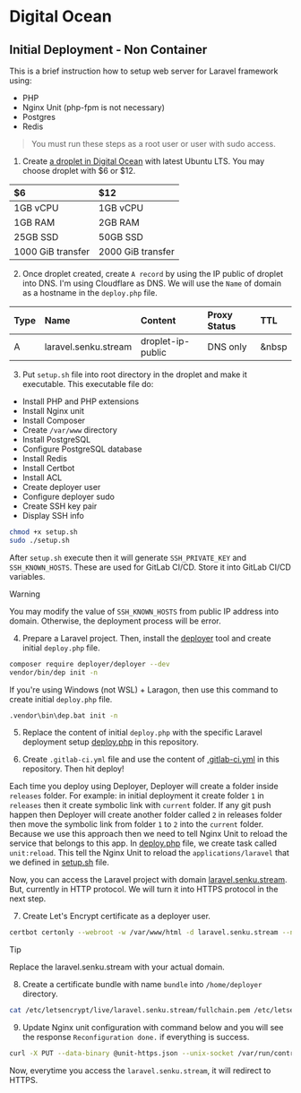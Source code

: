 # Digital Ocean

## Initial Deployment - Non Container

This is a brief instruction how to setup web server for Laravel framework using:

- PHP
- Nginx Unit (php-fpm is not necessary)
- Postgres
- Redis

> You must run these steps as a root user or user with sudo access.

1. Create [a droplet in Digital Ocean](https://m.do.co/c/303e46500afd) with latest Ubuntu LTS. You may choose droplet with $6 or $12.

| $6                | $12               |
|:------------------|:------------------|
| 1GB vCPU          | 1GB vCPU          |
| 1GB RAM           | 2GB RAM           |
| 25GB SSD          | 50GB SSD          |
| 1000 GiB transfer | 2000 GiB transfer |

2. Once droplet created, create `A record` by using the IP public of droplet into DNS. I'm using Cloudflare as DNS. We will use the `Name` of domain as a hostname in the `deploy.php` file.

| Type | Name                    | Content             | Proxy Status | TTL      |
|:-----|:------------------------|:--------------------|:-------------|:---------|
| A    | laravel.senku.stream    | droplet-ip-public   | DNS only     | &nbsp    |

3. Put `setup.sh` file into root directory in the droplet and make it executable. This executable file do:

- Install PHP and PHP extensions
- Install Nginx unit
- Install Composer
- Create `/var/www` directory
- Install PostgreSQL
- Configure PostgreSQL database
- Install Redis
- Install Certbot
- Install ACL
- Create deployer user
- Configure deployer sudo
- Create SSH key pair
- Display SSH info

```sh
chmod +x setup.sh
sudo ./setup.sh
```

After `setup.sh` execute then it will generate `SSH_PRIVATE_KEY` and `SSH_KNOWN_HOSTS`. These are used for GitLab CI/CD. Store it into GitLab CI/CD variables.

> [!WARNING]
> You may modify the value of `SSH_KNOWN_HOSTS` from public IP address into domain. Otherwise, the deployment process will be error.

4. Prepare a Laravel project. Then, install the [deployer](https://deployer.org) tool and create initial `deploy.php` file.

```sh
composer require deployer/deployer --dev
vendor/bin/dep init -n
```

If you're using Windows (not WSL) + Laragon, then use this command to create initial `deploy.php` file.

```sh
.vendor\bin\dep.bat init -n
```

5. Replace the content of initial `deploy.php` with the specific Laravel deployment setup [deploy.php](deploy.php) in this repository.

6. Create `.gitlab-ci.yml` file and use the content of [.gitlab-ci.yml](.gitlab-ci.yml.txt) in this repository. Then hit deploy!

Each time you deploy using Deployer, Deployer will create a folder inside `releases` folder. For example: in initial deployment it create folder `1` in `releases` then it create symbolic link with `current` folder. If any git push happen then Deployer will create another folder called `2` in releases folder then move the symbolic link from folder `1` to `2` into the `current` folder. Because we use this approach then we need to tell Nginx Unit to reload the service that belongs to this app. In [deploy.php](deploy.php) file, we create task called `unit:reload`. This tell the Nginx Unit to reload the `applications/laravel` that we defined in [setup.sh](setup.sh) file.

Now, you can access the Laravel project with domain [laravel.senku.stream](laravel.senku.stream). But, currently in HTTP protocol. We will turn it into HTTPS protocol in the next step.

7. Create Let's Encrypt certificate as a deployer user.

```sh
certbot certonly --webroot -w /var/www/html -d laravel.senku.stream --non-interactive --agree-tos -m halo@kresna.me
```

> [!TIP] 
> Replace the laravel.senku.stream with your actual domain.

8. Create a certificate bundle with name `bundle` into `/home/deployer` directory. 

```sh
cat /etc/letsencrypt/live/laravel.senku.stream/fullchain.pem /etc/letsencrypt/live/laravel.senku.stream/privkey.pem > /home/deployer/bundle.pem
```

9. Update Nginx unit configuration with command below and you will see the response `Reconfiguration done.` if everything is success.

```sh
curl -X PUT --data-binary @unit-https.json --unix-socket /var/run/control.unit.sock http://localhost/config/
```

Now, everytime you access the `laravel.senku.stream`, it will redirect to HTTPS.